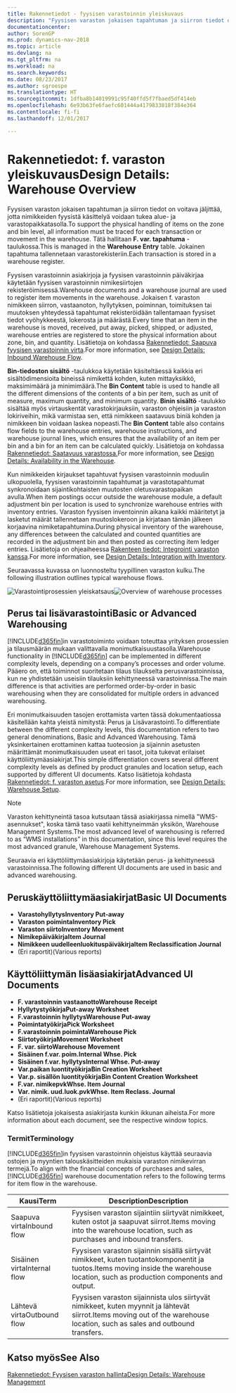 ```yaml
---
title: Rakennetiedot - fyysisen varastoinnin yleiskuvaus
description: "Fyysisen varaston jokaisen tapahtuman ja siirron tiedot on voitava jäljittää, jotta nimikkeiden fyysistä käsittelyä voidaan tukea alue- ja varastopaikkatasolla. Tätä hallitaan **F. var. tapahtuma** -taulukossa. Jokainen tapahtuma tallennetaan varastorekisteriin."
documentationcenter: 
author: SorenGP
ms.prod: dynamics-nav-2018
ms.topic: article
ms.devlang: na
ms.tgt_pltfrm: na
ms.workload: na
ms.search.keywords: 
ms.date: 08/23/2017
ms.author: sgroespe
ms.translationtype: HT
ms.sourcegitcommit: 1dfba8b14019991c95f40ffd5f7fbaed5df414eb
ms.openlocfilehash: 6e93b63fe6faefc601444a4179833818f384e364
ms.contentlocale: fi-fi
ms.lasthandoff: 12/01/2017

---
```

# <a name="design-details-warehouse-overview"></a><span data-ttu-id="9e78a-105">Rakennetiedot: f. varaston yleiskuvaus</span><span class="sxs-lookup"><span data-stu-id="9e78a-105">Design Details: Warehouse Overview</span></span>
<span data-ttu-id="9e78a-106">Fyysisen varaston jokaisen tapahtuman ja siirron tiedot on voitava jäljittää, jotta nimikkeiden fyysistä käsittelyä voidaan tukea alue- ja varastopaikkatasolla.</span><span class="sxs-lookup"><span data-stu-id="9e78a-106">To support the physical handling of items on the zone and bin level, all information must be traced for each transaction or movement in the warehouse.</span></span> <span data-ttu-id="9e78a-107">Tätä hallitaan **F. var. tapahtuma** -taulukossa.</span><span class="sxs-lookup"><span data-stu-id="9e78a-107">This is managed in the **Warehouse Entry** table.</span></span> <span data-ttu-id="9e78a-108">Jokainen tapahtuma tallennetaan varastorekisteriin.</span><span class="sxs-lookup"><span data-stu-id="9e78a-108">Each transaction is stored in a warehouse register.</span></span>  

<span data-ttu-id="9e78a-109">Fyysisen varastoinnin asiakirjoja ja fyysisen varastoinnin päiväkirjaa käytetään fyysisen varastoinnin nimikesiirtojen rekisteröimisessä.</span><span class="sxs-lookup"><span data-stu-id="9e78a-109">Warehouse documents and a warehouse journal are used to register item movements in the warehouse.</span></span> <span data-ttu-id="9e78a-110">Jokaisen f. varaston nimikkeen siirron, vastaanoton, hyllytyksen, poiminnan, toimituksen tai muutoksen yhteydessä tapahtumat rekisteröidään tallentamaan fyysiset tiedot vyöhykkeestä, lokerosta ja määrästä.</span><span class="sxs-lookup"><span data-stu-id="9e78a-110">Every time that an item in the warehouse is moved, received, put away, picked, shipped, or adjusted, warehouse entries are registered to store the physical information about zone, bin, and quantity.</span></span> <span data-ttu-id="9e78a-111">Lisätietoja on kohdassa [Rakennetiedot: Saapuva fyysisen varastoinnin virta](design-details-outbound-warehouse-flow.md).</span><span class="sxs-lookup"><span data-stu-id="9e78a-111">For more information, see [Design Details: Inbound Warehouse Flow](design-details-outbound-warehouse-flow.md).</span></span>  

<span data-ttu-id="9e78a-112">**Bin-tiedoston sisältö** -taulukkoa käytetään käsiteltäessä kaikkia eri sisältödimensioita bineissä nimikettä kohden, kuten mittayksikkö, maksimimäärä ja minimimäärä.</span><span class="sxs-lookup"><span data-stu-id="9e78a-112">The **Bin Content** table is used to handle all the different dimensions of the contents of a bin per item, such as unit of measure, maximum quantity, and minimum quantity.</span></span> <span data-ttu-id="9e78a-113">**Binin sisältö** -taulukko sisältää myös virtauskentät varastokirjauksiin, varaston ohjeisiin ja varaston lokiriveihin, mikä varmistaa sen, että nimikkeen saatavuus biniä kohden ja nimikkeen bin voidaan laskea nopeasti.</span><span class="sxs-lookup"><span data-stu-id="9e78a-113">The **Bin Content** table also contains flow fields to the warehouse entries, warehouse instructions, and warehouse journal lines, which ensures that the availability of an item per bin and a bin for an item can be calculated quickly.</span></span> <span data-ttu-id="9e78a-114">Lisätietoja on kohdassa [Rakennetiedot: Saatavuus varastossa.](design-details-availability-in-the-warehouse.md)</span><span class="sxs-lookup"><span data-stu-id="9e78a-114">For more information, see [Design Details: Availability in the Warehouse](design-details-availability-in-the-warehouse.md).</span></span>  

<span data-ttu-id="9e78a-115">Kun nimikkeiden kirjaukset tapahtuvat fyysisen varastoinnin moduulin ulkopuolella, fyysisen varastoinnin tapahtumat ja varastotapahtumat synkronoidaan sijaintikohtaisten muutosten oletusvarastopaikan avulla.</span><span class="sxs-lookup"><span data-stu-id="9e78a-115">When item postings occur outside the warehouse module, a default adjustment bin per location is used to synchronize warehouse entries with inventory entries.</span></span> <span data-ttu-id="9e78a-116">Varaston fyysisen inventoinnin aikana kaikki määritetyt ja lasketut määrät tallennetaan muutoslokeroon ja kirjataan tämän jälkeen korjaavina nimiketapahtumina.</span><span class="sxs-lookup"><span data-stu-id="9e78a-116">During physical inventory of the warehouse, any differences between the calculated and counted quantities are recorded in the adjustment bin and then posted as correcting item ledger entries.</span></span> <span data-ttu-id="9e78a-117">Lisätietoja on ohjeaiheessa [Rakenteen tiedot: Integrointi varaston kanssa](design-details-integration-with-inventory.md).</span><span class="sxs-lookup"><span data-stu-id="9e78a-117">For more information, see [Design Details: Integration with Inventory](design-details-integration-with-inventory.md).</span></span>  

<span data-ttu-id="9e78a-118">Seuraavassa kuvassa on luonnosteltu tyypillinen varaston kulku.</span><span class="sxs-lookup"><span data-stu-id="9e78a-118">The following illustration outlines typical warehouse flows.</span></span>  

<span data-ttu-id="9e78a-119">![Varastointiprosessien yleiskatsaus](media/design_details_warehouse_management_overview.png "design_details_warehouse_management_overview")</span><span class="sxs-lookup"><span data-stu-id="9e78a-119">![Overview of warehouse processes](media/design_details_warehouse_management_overview.png "design_details_warehouse_management_overview")</span></span>  

## <a name="basic-or-advanced-warehousing"></a><span data-ttu-id="9e78a-120">Perus tai lisävarastointi</span><span class="sxs-lookup"><span data-stu-id="9e78a-120">Basic or Advanced Warehousing</span></span>  
<span data-ttu-id="9e78a-121">[!INCLUDE[d365fin](includes/d365fin_md.md)]in varastotoiminto voidaan toteuttaa yrityksen prosessien ja tilausmäärän mukaan valittavalla monimutkaisuustasolla.</span><span class="sxs-lookup"><span data-stu-id="9e78a-121">Warehouse functionality in [!INCLUDE[d365fin](includes/d365fin_md.md)] can be implemented in different complexity levels, depending on a company’s processes and order volume.</span></span> <span data-ttu-id="9e78a-122">Pääero on, että toiminnot suoritetaan tilaus tilaukselta perusvarastoinnissa, kun ne yhdistetään useisiin tilauksiin kehittyneessä varastoinnissa.</span><span class="sxs-lookup"><span data-stu-id="9e78a-122">The main difference is that activities are performed order-by-order in basic warehousing when they are consolidated for multiple orders in advanced warehousing.</span></span>  

 <span data-ttu-id="9e78a-123">Eri monimutkaisuuden tasojen erottamista varten tässä dokumentaatiossa käsitellään kahta yleistä nimitystä: Perus ja Lisävarastointi.</span><span class="sxs-lookup"><span data-stu-id="9e78a-123">To differentiate between the different complexity levels, this documentation refers to two general denominations, Basic and Advanced Warehousing.</span></span> <span data-ttu-id="9e78a-124">Tämä yksinkertainen erottaminen kattaa tuoteosion ja sijainnin asetusten määrittämät monimutkaisuuden useat eri tasot, joita tukevat erilaiset käyttöliittymäasiakirjat.</span><span class="sxs-lookup"><span data-stu-id="9e78a-124">This simple differentiation covers several different complexity levels as defined by product granules and location setup, each supported by different UI documents.</span></span> <span data-ttu-id="9e78a-125">Katso lisätietoja kohdasta [Rakennetiedot: f. varaston asetus](design-details-warehouse-setup.md).</span><span class="sxs-lookup"><span data-stu-id="9e78a-125">For more information, see [Design Details: Warehouse Setup](design-details-warehouse-setup.md).</span></span>  

> [!NOTE]  
>  <span data-ttu-id="9e78a-126">Varaston kehittyneintä tasoa kutsutaan tässä asiakirjassa nimellä "WMS-asennukset", koska tämä taso vaatii kehittyneimmän yksikön, Warehouse Management Systems.</span><span class="sxs-lookup"><span data-stu-id="9e78a-126">The most advanced level of warehousing is referred to as “WMS installations” in this documentation, since this level requires the most advanced granule, Warehouse Management Systems.</span></span>  

 <span data-ttu-id="9e78a-127">Seuraavia eri käyttöliittymäasiakirjoja käytetään perus- ja kehittyneessä varastoinnissa.</span><span class="sxs-lookup"><span data-stu-id="9e78a-127">The following different UI documents are used in basic and advanced warehousing.</span></span>  

## <a name="basic-ui-documents"></a><span data-ttu-id="9e78a-128">Peruskäyttöliittymäasiakirjat</span><span class="sxs-lookup"><span data-stu-id="9e78a-128">Basic UI Documents</span></span>  

-   <span data-ttu-id="9e78a-129">**Varastohyllytys**</span><span class="sxs-lookup"><span data-stu-id="9e78a-129">**Inventory Put-away**</span></span>  
-   <span data-ttu-id="9e78a-130">**Varaston poiminta**</span><span class="sxs-lookup"><span data-stu-id="9e78a-130">**Inventory Pick**</span></span>  
-   <span data-ttu-id="9e78a-131">**Varaston siirto**</span><span class="sxs-lookup"><span data-stu-id="9e78a-131">**Inventory Movement**</span></span>  
-   <span data-ttu-id="9e78a-132">**Nimikepäiväkirja**</span><span class="sxs-lookup"><span data-stu-id="9e78a-132">**Item Journal**</span></span>  
-   <span data-ttu-id="9e78a-133">**Nimikkeen uudelleenluokituspäiväkirja**</span><span class="sxs-lookup"><span data-stu-id="9e78a-133">**Item Reclassification Journal**</span></span>  
-   <span data-ttu-id="9e78a-134">(Eri raportit)</span><span class="sxs-lookup"><span data-stu-id="9e78a-134">(Various reports)</span></span>  

## <a name="advanced-ui-documents"></a><span data-ttu-id="9e78a-135">Käyttöliittymän lisäasiakirjat</span><span class="sxs-lookup"><span data-stu-id="9e78a-135">Advanced UI Documents</span></span>  

-   <span data-ttu-id="9e78a-136">**F. varastoinnin vastaanotto**</span><span class="sxs-lookup"><span data-stu-id="9e78a-136">**Warehouse Receipt**</span></span>  
-   <span data-ttu-id="9e78a-137">**Hyllytystyökirja**</span><span class="sxs-lookup"><span data-stu-id="9e78a-137">**Put-away Worksheet**</span></span>  
-   <span data-ttu-id="9e78a-138">**F.varastoinnin hyllytys**</span><span class="sxs-lookup"><span data-stu-id="9e78a-138">**Warehouse Put-away**</span></span>  
-   <span data-ttu-id="9e78a-139">**Poimintatyökirja**</span><span class="sxs-lookup"><span data-stu-id="9e78a-139">**Pick Worksheet**</span></span>  
-   <span data-ttu-id="9e78a-140">**F.varastoinnin poiminta**</span><span class="sxs-lookup"><span data-stu-id="9e78a-140">**Warehouse Pick**</span></span>  
-   <span data-ttu-id="9e78a-141">**Siirtotyökirja**</span><span class="sxs-lookup"><span data-stu-id="9e78a-141">**Movement Worksheet**</span></span>  
-   <span data-ttu-id="9e78a-142">**F. var. siirto**</span><span class="sxs-lookup"><span data-stu-id="9e78a-142">**Warehouse Movement**</span></span>  
-   <span data-ttu-id="9e78a-143">**Sisäinen f.var. poim.**</span><span class="sxs-lookup"><span data-stu-id="9e78a-143">**Internal Whse. Pick**</span></span>  
-   <span data-ttu-id="9e78a-144">**Sisäinen f.var. hyllytys**</span><span class="sxs-lookup"><span data-stu-id="9e78a-144">**Internal Whse. Put-away**</span></span>  
-   <span data-ttu-id="9e78a-145">**Var.paikan luontityökirja**</span><span class="sxs-lookup"><span data-stu-id="9e78a-145">**Bin Creation Worksheet**</span></span>  
-   <span data-ttu-id="9e78a-146">**Var.p. sisällön luontityökirja**</span><span class="sxs-lookup"><span data-stu-id="9e78a-146">**Bin Content Creation Worksheet**</span></span>  
-   <span data-ttu-id="9e78a-147">**F.var. nimikepvk**</span><span class="sxs-lookup"><span data-stu-id="9e78a-147">**Whse. Item Journal**</span></span>  
-   <span data-ttu-id="9e78a-148">**Var. nimik. uud.luok.pvk**</span><span class="sxs-lookup"><span data-stu-id="9e78a-148">**Whse. Item Reclass. Journal**</span></span>  
-   <span data-ttu-id="9e78a-149">(Eri raportit)</span><span class="sxs-lookup"><span data-stu-id="9e78a-149">(Various reports)</span></span>  

<span data-ttu-id="9e78a-150">Katso lisätietoja jokaisesta asiakirjasta kunkin ikkunan aiheista.</span><span class="sxs-lookup"><span data-stu-id="9e78a-150">For more information about each document, see the respective window topics.</span></span>  

### <a name="terminology"></a><span data-ttu-id="9e78a-151">Termit</span><span class="sxs-lookup"><span data-stu-id="9e78a-151">Terminology</span></span>  
<span data-ttu-id="9e78a-152">[!INCLUDE[d365fin](includes/d365fin_md.md)]in fyysisen varastoinnin ohjeistus käyttää seuraavia ostojen ja myyntien talouskäsitteiden mukaisia varaston nimikevirran termejä.</span><span class="sxs-lookup"><span data-stu-id="9e78a-152">To align with the financial concepts of purchases and sales, [!INCLUDE[d365fin](includes/d365fin_md.md)] warehouse documentation refers to the following terms for item flow in the warehouse.</span></span>  

|<span data-ttu-id="9e78a-153">Kausi</span><span class="sxs-lookup"><span data-stu-id="9e78a-153">Term</span></span>|<span data-ttu-id="9e78a-154">Description</span><span class="sxs-lookup"><span data-stu-id="9e78a-154">Description</span></span>|  
|----------|---------------------------------------|  
|<span data-ttu-id="9e78a-155">Saapuva virta</span><span class="sxs-lookup"><span data-stu-id="9e78a-155">Inbound flow</span></span>|<span data-ttu-id="9e78a-156">Fyysisen varaston sijaintiin siirtyvät nimikkeet, kuten ostot ja saapuvat siirrot.</span><span class="sxs-lookup"><span data-stu-id="9e78a-156">Items moving into the warehouse location, such as purchases and inbound transfers.</span></span>|  
|<span data-ttu-id="9e78a-157">Sisäinen virta</span><span class="sxs-lookup"><span data-stu-id="9e78a-157">Internal flow</span></span>|<span data-ttu-id="9e78a-158">Fyysisen varaston sijainnin sisällä siirtyvät nimikkeet, kuten tuotantokomponentit ja tuotos.</span><span class="sxs-lookup"><span data-stu-id="9e78a-158">Items moving inside the warehouse location, such as production components and output.</span></span>|  
|<span data-ttu-id="9e78a-159">Lähtevä virta</span><span class="sxs-lookup"><span data-stu-id="9e78a-159">Outbound flow</span></span>|<span data-ttu-id="9e78a-160">Fyysisen varaston sijainnista ulos siirtyvät nimikkeet, kuten myynnit ja lähtevät siirrot.</span><span class="sxs-lookup"><span data-stu-id="9e78a-160">Items moving out of the warehouse location, such as sales and outbound transfers.</span></span>|  

## <a name="see-also"></a><span data-ttu-id="9e78a-161">Katso myös</span><span class="sxs-lookup"><span data-stu-id="9e78a-161">See Also</span></span>  
 [<span data-ttu-id="9e78a-162">Rakennetiedot: Fyysisen varaston hallinta</span><span class="sxs-lookup"><span data-stu-id="9e78a-162">Design Details: Warehouse Management</span></span>](design-details-warehouse-management.md)

